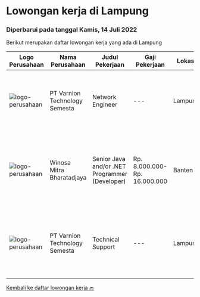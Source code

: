 
  # Lowongan kerja di Lampung

  ### Diperbarui pada tanggal Kamis, 14 Juli 2022

  Berikut merupakan daftar lowongan kerja yang ada di Lampung

  |Logo Perusahaan | Nama Perusahaan | Judul Pekerjaan | Gaji Pekerjaan | Lokasi | Deskripsi | Tanggal diunggah | Pranala |
  | -------------- | --------------- | --------------- | --------- | --------- | -------------- | ------- | ----------- |
  |![logo-perusahaan](https://image-service-cdn.seek.com.au/375cecb905bde535223e037ad126fc87a8ab5d2d/ee4dce1061f3f616224767ad58cb2fc751b8d2dc)|PT Varnion Technology Semesta|Network Engineer|---|Lampung|Job Description: Technical support client Standby shifting Installation switch, router, radio, server Handling troubleshoot/problem solving...|Selasa, 12 Juli 2022|https://www.jobstreet.co.id/id/job/network-engineer-3952684?token=0~a1e97d77-8fa3-4817-b25f-e9aa67a1aef9&sectionRank=1&jobId=jobstreet-id-job-3952684|
|![logo-perusahaan](https://image-service-cdn.seek.com.au/cd823704551af28e73a2059691a6e200c86b8a5f/ee4dce1061f3f616224767ad58cb2fc751b8d2dc)|Winosa Mitra Bharatadjaya|Senior Java and/or .NET Programmer (Developer)|Rp. 8.000.000-Rp. 16.000.000|Banten|Winosa Mitra is a young and fast growing Business consultancy and software development company. We are expanding and are looking for an ambitious Java...|Sabtu, 02 Juli 2022|https://www.jobstreet.co.id/id/job/senior-java-and-or-.net-programmer-developer-3923461?token=0~a1e97d77-8fa3-4817-b25f-e9aa67a1aef9&sectionRank=2&jobId=jobstreet-id-job-3923461|
|![logo-perusahaan](https://image-service-cdn.seek.com.au/e3f93fff7a76a5826a055800215e12f29c26b4b5/ee4dce1061f3f616224767ad58cb2fc751b8d2dc)|PT Varnion Technology Semesta|Technical Support|---|Lampung|Deskripsi Pekerjaan : Instalasi, pemeliharaan dan penyelesaian masalah di jaringan infrastruktur dan jaringan klien (Wireless, Fiber Optic, LAN,...|Kamis, 23 Juni 2022|https://www.jobstreet.co.id/id/job/technical-support-3931186?token=0~a1e97d77-8fa3-4817-b25f-e9aa67a1aef9&sectionRank=3&jobId=jobstreet-id-job-3931186|


  [Kembali ke daftar lowongan kerja 🔙](../README.md#daftar-lowongan-kerja)
  